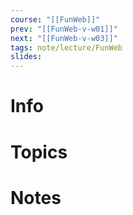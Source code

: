 ```yaml
---
course: "[[FunWeb]]"
prev: "[[FunWeb-v-w01]]"
next: "[[FunWeb-v-w03]]"
tags: note/lecture/FunWeb
slides:
---
```



# Info


# Topics


# Notes